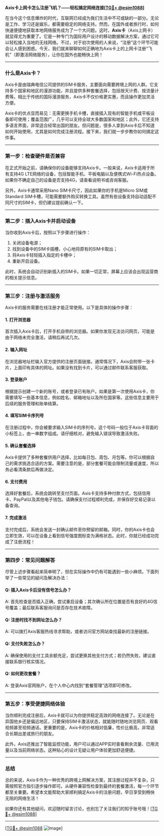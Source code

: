 **Axis卡上网卡怎么注册飞机？——轻松搞定网络连接[[TG💪+ @esim1088](https://t.me/s/esim1088)]**

在当今这个信息爆炸的时代，互联网已经成为我们生活中不可或缺的一部分。无论是工作、学习还是娱乐，都需要稳定的网络支持。然而，在国外或者旅行时，如何快速便捷地获取本地网络服务成为了一个大问题。这时，**Axis卡**（Axis上网卡）就显得尤为重要了。它是一种专门为国际用户设计的移动数据解决方案，通过它可以轻松接入当地的无线网络。不过，对于初次使用的人来说，“注册”这个环节可能会让人感到困惑。今天，我们就来聊聊如何正确地为Axis卡上的上网卡注册“飞机”（即激活网络服务），让你在国外也能畅快上网！

---

### **什么是Axis卡？**
Axis卡是由瑞典电信公司提供的SIM卡服务，主要面向需要跨境上网的人群。它支持多个国家和地区的漫游功能，并且提供多种套餐选择，包括按天计费、按流量计费等。相比于传统的国际漫游服务，Axis卡不仅价格更实惠，而且操作更加灵活方便。

Axis卡的优点显而易见：无需更换手机卡槽，直接插入现有的智能手机或平板设备即可使用；覆盖范围广，几乎可以支持全球大多数国家和地区；此外，它还支持多语言界面，非常适合经常出国的朋友。但问题是，很多人拿到Axis卡后不知道如何开始使用，尤其是如何完成注册流程。接下来，我们就一步步教你如何搞定这件事。

---

### **第一步：检查硬件是否兼容**
在正式开始之前，请确保你的设备能够支持Axis卡。一般来说，Axis卡适用于所有支持4G LTE网络的设备，包括智能手机、平板电脑以及便携式Wi-Fi热点设备。如果你不确定自己的设备是否支持4G，请查看说明书或咨询客服。

另外，Axis卡通常采用Nano SIM卡尺寸，因此如果你的手机是Micro SIM或Standard SIM卡槽，可能需要额外购买转换工具。虽然有些设备支持自动适配不同尺寸的SIM卡，但仍建议提前确认一下。

---

### **第二步：插入Axis卡并启动设备**
当你收到Axis卡后，按照以下步骤进行操作：

1. 关闭设备电源；
2. 找到设备中的SIM卡插槽，小心地将原有的SIM卡取出；
3. 将Axis卡轻轻插入指定的卡槽中；
4. 重新开启设备。

此时，系统会自动识别新插入的SIM卡。如果一切正常，屏幕上应该会出现运营商的相关提示信息。

---

### **第三步：注册与激活服务**
Axis卡的服务需要在线注册才能正常使用。以下是具体的操作步骤：

#### **1. 打开浏览器**
首次插入Axis卡后，打开手机自带的浏览器。如果你发现无法访问网页，可能是由于网络未完全激活，请稍后再试几次。

#### **2. 输入网址**
在浏览器地址栏输入官方提供的注册页面链接。通常情况下，Axis会附带一张卡片，上面印有具体的网址。如果没有找到卡片，可以通过邮件联系客服获取。

#### **3. 登录账户**
根据提示创建一个新的账号，或者登录已有账户。如果是第一次使用Axis卡，你需要填写一些基本信息，例如姓名、邮箱地址以及所在国家等。这些信息主要用于后续的服务管理和账单结算。

#### **4. 填写SIM卡序列号**
在注册过程中，你会被要求输入SIM卡的序列号。这个号码一般位于Axis卡背面的小标签上，由一串数字组成。请仔细核对，避免输入错误导致激活失败。

#### **5. 确认套餐选择**
Axis卡提供了多种套餐供用户选择，比如每日包、周包、月包等。你可以根据自己的需求挑选合适的方案。需要注意的是，部分套餐可能会限制流量或速度，所以务必看清条款后再做决定。

#### **6. 支付费用**
选择好套餐后，系统会跳转至支付页面。Axis卡支持多种付款方式，包括信用卡、PayPal以及其他电子钱包。请确保支付过程顺利完成，并保存好交易记录以备查询。

#### **7. 完成激活**
支付完成后，系统会发送一封确认邮件至你预留的邮箱。同时，你的Axis卡也会立即生效，可以在设备上看到信号强度图标变为满格状态。此时，你就已经成功完成了注册流程！

---

### **第四步：常见问题解答**
尽管上述步骤看起来简单明了，但在实际操作中仍有可能遇到一些小麻烦。下面列举了一些常见的疑问及解决办法：

#### **Q: 插入Axis卡后没有信号怎么办？**
A: 首先检查是否插入正确，尝试重启设备；其次确认所在位置是否有良好的4G信号覆盖；最后联系客服询问是否存在技术故障。

#### **Q: 注册时找不到网址怎么办？**
A: 可以拨打Axis客服热线寻求帮助，或者访问官方网站查找最新的注册链接。

#### **Q: 支付失败怎么办？**
A: 确保使用的支付工具余额充足，尝试更换其他支付方式；若仍然失败，建议直接联系银行核实情况。

#### **Q: 如何更改套餐？**
A: 登录Axis官网账户，在个人中心内找到“套餐管理”选项即可修改。

---

### **第五步：享受便捷网络体验**
当你顺利完成注册后，Axis卡就可以为你提供稳定高效的网络连接了。无论是在异国他乡还是偏远地区，只要保持SIM卡激活状态，就能随时随地浏览网页、观看视频甚至视频通话。更重要的是，Axis卡的价格相对低廉，性价比极高，非常适合长期出差或旅行的朋友。

此外，Axis还推出了智能监控功能，用户可以通过APP实时查看剩余流量、已用流量以及当前网络状态。这种贴心的设计无疑让用户体验更加舒适便捷。

---

### **总结**
总的来说，Axis卡作为一种优秀的跨境上网解决方案，其注册过程并不复杂，只需按照官方指引逐步操作即可。从硬件兼容性检查到最终的套餐激活，每一个环节都至关重要。希望本文能帮助大家顺利搞定Axis卡的注册问题，早日享受到畅快无阻的网络生活！

如果你还有其他疑问，欢迎随时留言讨论，也别忘了关注我们的知乎账号哦！[[TG💪+ @esim1088](https://t.me/s/esim1088)] 

---

[[TG💪+ @esim1088](https://t.me/s/esim1088) ![Image](https://i.postimg.cc/4NQfJmqS/Snipaste-2025-05-13-00-14-12.png)]